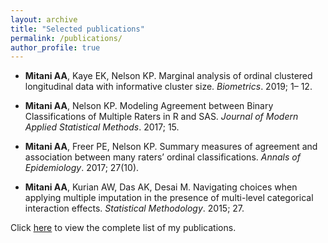 ```yaml
---
layout: archive
title: "Selected publications"
permalink: /publications/
author_profile: true
---
```



- **Mitani AA**, Kaye EK, Nelson KP. Marginal analysis of ordinal clustered longitudinal data with informative cluster size. *Biometrics*. 2019; 1– 12. 

- **Mitani AA**, Nelson KP. Modeling Agreement between Binary Classifications of Multiple Raters in R and SAS. *Journal of Modern Applied Statistical Methods*. 2017; 15. 

- **Mitani AA**, Freer PE, Nelson KP. Summary measures of agreement and association between many raters’ ordinal classifications. *Annals of Epidemiology*. 2017; 27(10). 

- **Mitani AA**, Kurian AW, Das AK, Desai M. Navigating choices when applying multiple imputation in the presence of multi-level
categorical interaction effects. *Statistical Methodology*. 2015; 27. 


Click [here](https://www.ncbi.nlm.nih.gov/pubmed/?term=aya+mitani) to view the complete list of my publications.
